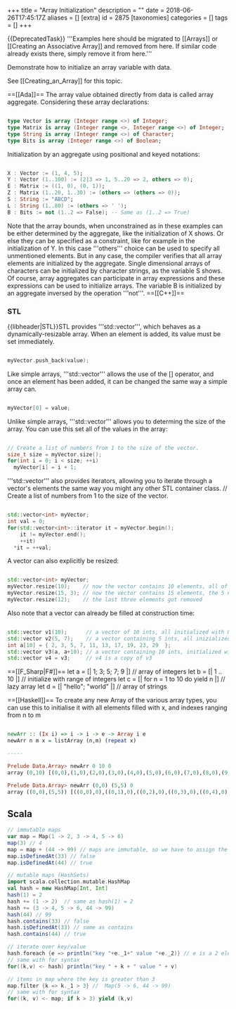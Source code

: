 +++
title = "Array Initialization"
description = ""
date = 2018-06-26T17:45:17Z
aliases = []
[extra]
id = 2875
[taxonomies]
categories = []
tags = []
+++

{{DeprecatedTask}}
'''Examples here should be migrated to [[Arrays]] or [[Creating an Associative Array]] and removed from here. If similar code already exists there, simply remove it from here.'''


Demonstrate how to initialize an array variable with data.

See [[Creating_an_Array]] for this topic.

==[[Ada]]==
The array value obtained directly from data is called array aggregate. Considering these array declarations:

```ada

type Vector is array (Integer range <>) of Integer;
type Matrix is array (Integer range <>, Integer range <>) of Integer;
type String is array (Integer range <>) of Character;
type Bits is array (Integer range <>) of Boolean;

```

Initialization by an aggregate using positional and keyed notations:

```ada

X : Vector := (1, 4, 5);   
Y : Vector (1..100) := (2|3 => 1, 5..20 => 2, others => 0);
E : Matrix := ((1, 0), (0, 1));
Z : Matrix (1..20, 1..30) := (others => (others => 0));
S : String := "ABCD";
L : String (1..80) := (others => ' ');
B : Bits := not (1..2 => False); -- Same as (1..2 => True)

```

Note that the array bounds, when unconstrained as in these examples can be either determined by the aggregate, like the initialization of X shows. Or else they can be specified as a constraint, like for example in the initialization of Y. In this case '''others''' choice can be used to specify all unmentioned elements. But in any case, the compiler verifies that all array elements are initialized by the aggregate. Single dimensional arrays of characters can be initialized by character strings, as the variable S shows. Of course, array aggregates can participate in array expressions and these expressions can be used to initialize arrays. The variable B is initialized by an aggregate inversed by the operation '''not'''.
==[[C++]]==

### STL

{{libheader|STL}}STL provides '''std::vector''', which behaves as a dynamically-resizable array.  When an element is added, its value must be set immediately.

```cpp

myVector.push_back(value);

```

Like simple arrays, '''std::vector''' allows the use of the [] operator, and once an element has been added, it can be changed the same way a simple array can.

```cpp

myVector[0] = value;

```

Unlike simple arrays, '''std::vector''' allows you to determing the size of the array.  You can use this set all of the values in the array:

```cpp

// Create a list of numbers from 1 to the size of the vector.
size_t size = myVector.size();
for(int i = 0; i < size; ++i)
  myVector[i] = i + 1;

```

'''std::vector''' also provides iterators, allowing you to iterate through a vector's elements the same way you might any other STL container class.
  // Create a list of numbers from 1 to the size of the vector.

```cpp

std::vector<int> myVector;
int val = 0;
for(std::vector<int>::iterator it = myVector.begin();
    it != myVector.end();
    ++it)
  *it = ++val;

```

A vector can also explicitly be resized:

```cpp

std::vector<int> myVector;
myVector.resize(10);    // now the vector contains 10 elements, all of which are 0
myVector.resize(15, 3); // now the vector contains 15 elements, the 5 new got the value 3
myVector.resize(12);    // the last three elements got removed

```

Also note that a vector can already be filled at construction time:

```cpp

std::vector v1(10);      // a vector of 10 ints, all initialized with 0
std::vector v2(5, 7);    // a vector containing 5 ints, all inizialized with 7
int a[10] = { 2, 3, 5, 7, 11, 13, 17, 19, 23, 29  };
std::vector v3(a, a+10); // a vector containing 10 ints, initialized with the elements of a (i.e. v3[0]==a[0] etc.)
std::vector v4 = v3;     // v4 is a copy of v3

```


==[[F_Sharp|F#]]==
 let a = [| 1; 3; 5; 7; 9 |] // array of integers
 let b = [| 1 .. 10 |] // initialize with range of integers
 let c = [| for n = 1 to 10 do yield n |] // lazy array
 let d = [| "hello"; "world" |] // array of strings

==[[Haskell]]==
To create any new Array of the various array types, you can use this to initialise it with all elements filled with x, and indexes ranging from n to m

```haskell

newArr :: (Ix i) => i -> i -> e -> Array i e
newArr n m x = listArray (n,m) (repeat x)

-----

Prelude Data.Array> newArr 0 10 0
array (0,10) [(0,0),(1,0),(2,0),(3,0),(4,0),(5,0),(6,0),(7,0),(8,0),(9,0),(10,0)]

Prelude Data.Array> newArr (0,0) (5,5) 0
array ((0,0),(5,5)) [((0,0),0),((0,1),0),((0,2),0),((0,3),0),((0,4),0),((0,5),0),((1,0),0),((1,1),0),((1,2),0),((1,3),0),((1,4),0),((1,5),0),((2,0),0),((2,1),0),((2,2),0),((2,3),0),((2,4),0),((2,5),0),((3,0),0),((3,1),0),((3,2),0),((3,3),0),((3,4),0),((3,5),0),((4,0),0),((4,1),0),((4,2),0),((4,3),0),((4,4),0),((4,5),0),((5,0),0),((5,1),0),((5,2),0),((5,3),0),((5,4),0),((5,5),0)]

```


## Scala


```Scala
// immutable maps
var map = Map(1 -> 2, 3 -> 4, 5 -> 6)
map(3) // 4
map = map + (44 -> 99) // maps are immutable, so we have to assign the result of adding elements
map.isDefinedAt(33) // false
map.isDefinedAt(44) // true
```



```scala
// mutable maps (HashSets)
import scala.collection.mutable.HashMap
val hash = new HashMap[Int, Int]
hash(1) = 2
hash += (1 -> 2)  // same as hash(1) = 2
hash += (3 -> 4, 5 -> 6, 44 -> 99)
hash(44) // 99
hash.contains(33) // false
hash.isDefinedAt(33) // same as contains
hash.contains(44) // true
```



```scala
// iterate over key/value
hash.foreach {e => println("key "+e._1+" value "+e._2)} // e is a 2 element Tuple
// same with for syntax
for((k,v) <- hash) println("key " + k + " value " + v)
```



```scala
// items in map where the key is greater than 3
map.filter {k => k._1 > 3} //  Map(5 -> 6, 44 -> 99)
// same with for syntax
for((k, v) <- map; if k > 3) yield (k,v)
```


